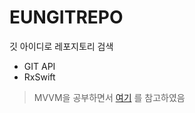 # EUNGITREPO
깃 아이디로 레포지토리 검색

* GIT API
* RxSwift


> MVVM을 공부하면서 [여기](https://pilgwon.github.io/blog/2018/10/09/Creating-an-iOS-app-with-MVVM-and-RxSwift-in-Minutes.html) 를 참고하였음